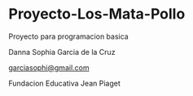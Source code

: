 # Proyecto-Los-Mata-Pollo
Proyecto para programacion basica

Danna Sophia Garcia de la Cruz

garciasophi@gmail.com

Fundacion Educativa Jean Piaget 
